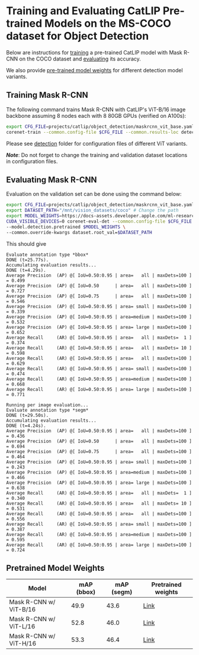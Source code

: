 # Training and Evaluating CatLIP Pre-trained Models on the MS-COCO dataset for Object Detection

Below are instructions for [training](#training-mask-r-cnn) a pre-trained CatLIP model with Mask R-CNN on the COCO dataset and [evaluating](#evaluating-mask-r-cnn) its accuracy.

We also provide [pre-trained model weights](#pre-trained-models) for different detection model variants.

## Training Mask R-CNN

The following command trains Mask R-CNN with CatLIP's ViT-B/16 image backbone assuming 8 nodes each with 8 80GB GPUs (verified on A100s):

```bash
export CFG_FILE=projects/catlip/object_detection/maskrcnn_vit_base.yaml
corenet-train --common.config-file $CFG_FILE --common.results-loc detection_results
```

Please see [detection](./object_detection) folder for configuration files of different ViT variants.

***Note***: Do not forget to change the training and validation dataset locations in configuration files.

## Evaluating Mask R-CNN

Evaluation on the validation set can be done using the command below:

```bash
export CFG_FILE=projects/catlip/object_detection/maskrcnn_vit_base.yaml
export DATASET_PATH="/mnt/vision_datasets/coco" # Change the path
export MODEL_WEIGHTS=https://docs-assets.developer.apple.com/ml-research/models/corenet/v0.1.0/catlip/object-detection/coco/maskrcnn_vit_base.pt
CUDA_VISIBLE_DEVICES=0 corenet-eval-det --common.config-file $CFG_FILE \
--model.detection.pretrained $MODEL_WEIGHTS \
--common.override-kwargs dataset.root_val=$DATASET_PATH
```

This should give

```shell
Evaluate annotation type *bbox* 
DONE (t=25.77s). 
Accumulating evaluation results...             
DONE (t=4.29s). 
Average Precision  (AP) @[ IoU=0.50:0.95 | area=   all | maxDets=100 ] = 0.499 
Average Precision  (AP) @[ IoU=0.50      | area=   all | maxDets=100 ] = 0.727 
Average Precision  (AP) @[ IoU=0.75      | area=   all | maxDets=100 ] = 0.546 
Average Precision  (AP) @[ IoU=0.50:0.95 | area= small | maxDets=100 ] = 0.339 
Average Precision  (AP) @[ IoU=0.50:0.95 | area=medium | maxDets=100 ] = 0.532 
Average Precision  (AP) @[ IoU=0.50:0.95 | area= large | maxDets=100 ] = 0.652 
Average Recall     (AR) @[ IoU=0.50:0.95 | area=   all | maxDets=  1 ] = 0.374 
Average Recall     (AR) @[ IoU=0.50:0.95 | area=   all | maxDets= 10 ] = 0.598 
Average Recall     (AR) @[ IoU=0.50:0.95 | area=   all | maxDets=100 ] = 0.629 
Average Recall     (AR) @[ IoU=0.50:0.95 | area= small | maxDets=100 ] = 0.474 
Average Recall     (AR) @[ IoU=0.50:0.95 | area=medium | maxDets=100 ] = 0.668 
Average Recall     (AR) @[ IoU=0.50:0.95 | area= large | maxDets=100 ] = 0.771 

Running per image evaluation... 
Evaluate annotation type *segm* 
DONE (t=29.50s). 
Accumulating evaluation results... 
DONE (t=4.24s). 
Average Precision  (AP) @[ IoU=0.50:0.95 | area=   all | maxDets=100 ] = 0.436 
Average Precision  (AP) @[ IoU=0.50      | area=   all | maxDets=100 ] = 0.694 
Average Precision  (AP) @[ IoU=0.75      | area=   all | maxDets=100 ] = 0.464 
Average Precision  (AP) @[ IoU=0.50:0.95 | area= small | maxDets=100 ] = 0.243 
Average Precision  (AP) @[ IoU=0.50:0.95 | area=medium | maxDets=100 ] = 0.466 
Average Precision  (AP) @[ IoU=0.50:0.95 | area= large | maxDets=100 ] = 0.638 
Average Recall     (AR) @[ IoU=0.50:0.95 | area=   all | maxDets=  1 ] = 0.340 
Average Recall     (AR) @[ IoU=0.50:0.95 | area=   all | maxDets= 10 ] = 0.531 
Average Recall     (AR) @[ IoU=0.50:0.95 | area=   all | maxDets=100 ] = 0.556 
Average Recall     (AR) @[ IoU=0.50:0.95 | area= small | maxDets=100 ] = 0.387 
Average Recall     (AR) @[ IoU=0.50:0.95 | area=medium | maxDets=100 ] = 0.595 
Average Recall     (AR) @[ IoU=0.50:0.95 | area= large | maxDets=100 ] = 0.724
```

## Pretrained Model Weights

| Model | mAP (bbox) | mAP (segm) | Pretrained weights |
| ---- | ---- | ---- | ---- |
| Mask R-CNN w/ ViT-B/16 | 49.9 | 43.6 | [Link](https://docs-assets.developer.apple.com/ml-research/models/corenet/v0.1.0/catlip/object-detection/coco/maskrcnn_vit_base.pt) |
| Mask R-CNN w/ ViT-L/16 | 52.8 | 46.0 | [Link](https://docs-assets.developer.apple.com/ml-research/models/corenet/v0.1.0/catlip/object-detection/coco/maskrcnn_vit_large.pt) |
| Mask R-CNN w/ ViT-H/16 | 53.3 | 46.4 | [Link](https://docs-assets.developer.apple.com/ml-research/models/corenet/v0.1.0/catlip/object-detection/coco/maskrcnn_vit_huge.pt) |
